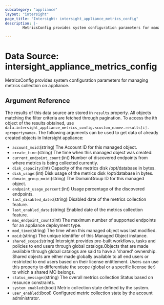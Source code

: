 ```yaml
---
subcategory: "appliance"
layout: "intersight"
page_title: "Intersight: intersight_appliance_metrics_config"
description: |-
        MetricsConfig provides system configuration parameters for managing metrics collection on appliance.

---
```


# Data Source: intersight_appliance_metrics_config
MetricsConfig provides system configuration parameters for managing metrics collection on appliance.
## Argument Reference
The results of this data source are stored in `results` property.
All objects matching the filter criteria are fetched through pagination.
To access the ith object of the results obtained, use `data.intersight_appliance_metrics_config.<custom_name>.results[i].<propertyname>`.
The following arguments can be used to get data of already created objects in Intersight appliance:
* `account_moid`:(string) The Account ID for this managed object. 
* `create_time`:(string) The time when this managed object was created. 
* `current_endpoint_count`:(int) Number of discovered endpoints from where metrics is being collected currently. 
* `disk_capacity`:(int) Capacity of the metrics disk /opt/database in bytes. 
* `disk_usage`:(int) Disk usage of the metrics disk /opt/database in bytes. 
* `domain_group_moid`:(string) The DomainGroup ID for this managed object. 
* `endpoint_usage_percent`:(int) Usage percentage of the discovered endpoints. 
* `last_disabled_date`:(string) Disabled date of the metrics collection feature. 
* `last_enabled_date`:(string) Enabled date of the metrics collection feature. 
* `max_endpoint_count`:(int) The maximum number of supported endpoints for an appliance deployment type. 
* `mod_time`:(string) The time when this managed object was last modified. 
* `moid`:(string) The unique identifier of this Managed Object instance. 
* `shared_scope`:(string) Intersight provides pre-built workflows, tasks and policies to end users through global catalogs.Objects that are made available through global catalogs are said to have a 'shared' ownership. Shared objects are either made globally available to all end users or restricted to end users based on their license entitlement. Users can use this property to differentiate the scope (global or a specific license tier) to which a shared MO belongs. 
* `status_message`:(string) The overall metrics collection Status based on resource constraints. 
* `system_enabled`:(bool) Metric collection state defined by the system. 
* `user_enabled`:(bool) Configured metric collection state by the account administrator. 
 

